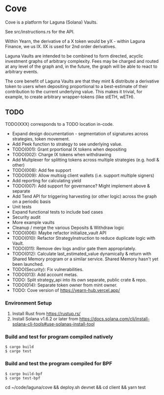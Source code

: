 # Cove
Cove is a platform for Laguna (Solana) Vaults.

See src/instructions.rs for the API.

Within Yearn, the derivative of a X token would be yX - within Laguna Finance, we us lX. llX is used
for 2nd order derivatives.

Laguna Vaults are intended to be combined to form directed, acyclic investment graphs of arbitrary
complexity. Fees may be charged and routed at any level of the graph and, in the future, the graph
will be able to react to arbitrary events.

The core benefit of Laguna Vaults are that they mint & distribute a derivative token to users when
depositing proportional to a best-estimate of their contribution to the current underlying value.
This makes it trivial, for example, to create arbitrary wrapper-tokens (like stETH, wETH).

## TODO
TODO(XXX) corresponds to a TODO location in-code.

* Expand design documentation - segmentation of signatures across strategies, token movement.
* Add Peek function to strategy to see underlying value.
* TODO(001): Grant prportional lX tokens when depositing
* TODO(002): Charge lX tokens when withdrawing
* Add Multplexer for splitting tokens across multiple strategies (e.g. hodl & other)
* TODO(008): Add fee support
* TODO(009): Allow multisig client wallets (i.e. support multiple signers)
* Add reporting for calculating yield
* TODO(007): Add support for governance? Might implement above & separate
* Add Tend API for triggering harvesting (or other logic) across the graph on a periodic basis
* Unit tests
* Expand functional tests to include bad cases
* Security audit
* More example vaults
* Cleanup / merge the various Deposits & Withdraw logic
* TODO(006): Maybe refactor initialize_vault API
* TODO(010): Refactor StrategyInstruction to reduce duplicate logic with Vault.
* TODO(011): Remove dev logs and/or gate them appropriately.
* TODO(012): Calculate last_estimated_value dynamically & return with Shared Memory program or a
             similar service. Shared Memory hasn't yet been launched.
* TODO(Security): Fix vulnerabilities.
* TODO(013): Add account metas.
* TODO: Split strategy_api into its own separate, public crate & repo.
* TODO(014): Separate token owner from mint owner.
* TODO: Cove version of https://yearn-hub.vercel.app/

### Environment Setup
1. Install Rust from https://rustup.rs/
2. Install Solana v1.6.2 or later from https://docs.solana.com/cli/install-solana-cli-tools#use-solanas-install-tool

### Build and test for program compiled natively
```
$ cargo build
$ cargo test
```

### Build and test the program compiled for BPF
```
$ cargo build-bpf
$ cargo test-bpf
```
cd ~/code/laguna/cove && deploy.sh devnet && cd client && yarn test

